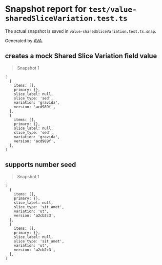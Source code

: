 # Snapshot report for `test/value-sharedSliceVariation.test.ts`

The actual snapshot is saved in `value-sharedSliceVariation.test.ts.snap`.

Generated by [AVA](https://avajs.dev).

## creates a mock Shared Slice Variation field value

> Snapshot 1

    [
      {
        items: [],
        primary: {},
        slice_label: null,
        slice_type: 'sed',
        variation: 'gravida',
        version: 'acd989f',
      },
      {
        items: [],
        primary: {},
        slice_label: null,
        slice_type: 'sed',
        variation: 'gravida',
        version: 'acd989f',
      },
    ]

## supports number seed

> Snapshot 1

    [
      {
        items: [],
        primary: {},
        slice_label: null,
        slice_type: 'sit_amet',
        variation: 'ut',
        version: 'a2cb2c3',
      },
      {
        items: [],
        primary: {},
        slice_label: null,
        slice_type: 'sit_amet',
        variation: 'ut',
        version: 'a2cb2c3',
      },
    ]
